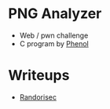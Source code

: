 # PNG Analyzer

 - Web / pwn challenge 
 - C program by [Phenol](https://github.com/0x5068656e6f6c)

# Writeups

 - [Randorisec](https://www.randorisec.fr/fr/conference-sthack2021-ctf/)
